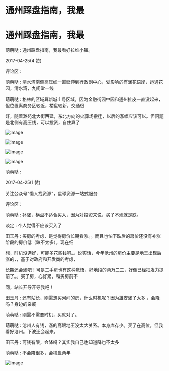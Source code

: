 # 通州踩盘指南，我最

# 通州踩盘指南，我最

萌萌哒 : 通州踩盘指南，我最看好拉维小镇。

2017-04-25(4 赞)

评论区：

萌萌哒 : 清水湾南侧高压线一直延伸到行政副中心，受影响的有澜花语岸，运通花园，清水湾，九间堂一线

萌萌哒 : 格林的区域算新城 1 号区域，因为金融街园中园和通州扯皮一直没起来，但位置离商务区较近，楼盘较新，交通很

好，随着潞苑北大街西延，东北方向的火葬场搬迁，以后的涨幅应该可以。但问题是北侧有高压线，可以投资，自住算了

![image](img/Image_034.png)

![image](img/Image_035.png)

![image](img/Image_036.png)

![image](img/Image_037.png)

萌萌哒 :

2017-04-25(1 赞)

关注公众号"懒人找资源"，星球资源一站式服务

评论区：

萌萌哒 : 补涨，横盘不适合买入，因为对投资来说，买了不涨就是跌。

淡定 : 个人觉得不应该买入了

田玉丹 : 买房的考虑，是觉得房价长期看涨。。而且也怕下跌后的房价还没有补涨阶段的房价低（跌不太多），现在细

想，时机没选好，可能多花些钱吧。。说实话，今年沧州的房价主要是地王出现后涨的，，基于对政府和开发商的考虑，

长期还会涨吧！可是二手房也有这种觉悟，好地段的两万二三，好像已经把发力提前了。。买了房，心好累，和买房前不

同，站长开导开导我吧！

田玉丹 : 还有站长，刚需想买河间的房，什么时机呢？因为雄安涨了太多 ，会降吗？身边的亲戚

萌萌哒 : 刚需不需要时机，买就对了。

萌萌哒 : 沧州人有钱，涨的高跟地王没太大关系。本身库存少。买了在高位，但我看好沧州。下波还会起来。

田玉丹 : 可钱有限，会降吗？其实我自己也知道降也不太多

萌萌哒 : 不会降很多，会横盘两年

![image](img/Image_038.png)